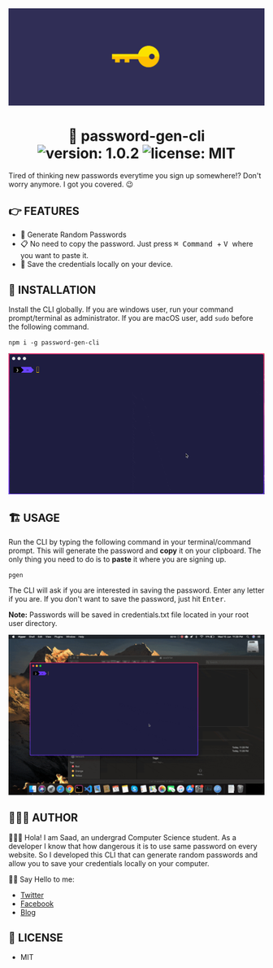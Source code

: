 <img src="./images/cover.png" alt="cover image">

<div align="center">
	<h1>🚀 password-gen-cli<br>
	<img alt="version: 1.0.2" src="https://img.shields.io/badge/version-v1.0.2-green">
	<img alt="license: MIT" src="https://img.shields.io/badge/license-MIT-green">
	</h1>
</div>

Tired of thinking new passwords everytime you sign up somewhere!? Don't worry anymore. I got you covered. 😉

## 👉 FEATURES

-   🔑 Generate Random Passwords
-   📋 No need to copy the password. Just press <kbd>⌘ Command </kbd> + <kbd> V </kbd> where you want to paste it.
-   🚀 Save the credentials locally on your device.

## 🎩 INSTALLATION

Install the CLI globally. If you are windows user, run your command prompt/terminal as administrator. If you are macOS user, add `sudo` before the following command.

```
npm i -g password-gen-cli
```

<img src="./images/installation.gif" alt="CLI installing">

## 🏗 USAGE

Run the CLI by typing the following command in your terminal/command prompt. This will generate the password and **copy** it on your clipboard. The only thing you need to do is to **paste** it where you are signing up.

```
pgen
```

The CLI will ask if you are interested in saving the password. Enter any letter if you are. If you don't want to save the password, just hit <kbd>Enter</kbd>.

**Note:** Passwords will be saved in credentials.txt file located in your root user directory.

<img src="./images/working.gif" alt="working">

## 👨🏻‍💻 AUTHOR

🙋🏻‍♂️ Hola! I am Saad, an undergrad Computer Science student. As a developer I know that how dangerous it is to use same password on every website. So I developed this CLI that can generate random passwords and allow you to save your credentials locally on your computer.

👋🏻 Say Hello to me:

-   [Twitter](https://twitter.com/msaaddev)
-   [Facebook](https://www.facebook.com/msaaddev)
-   [Blog](https://msaad.dev)

## 🔑 LICENSE

-   MIT
